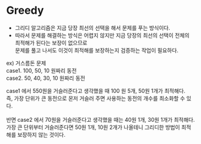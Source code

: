 # Greedy

- 그리디 알고리즘은 지금 당장 최선의 선택을 해서 문제를 푸는 방식이다.
- 따라서 문제를 해결하는 방식은 어렵지 않지만 지금 당장의 최선의 선택이 전체의 최적해가 된다는 보장이 없으므로<br> 문제를 풀고 나서도 이것이 최적해를 보장하는지 검증하는 작업이 필요하다.

ex) 거스름돈 문제
<br>
case1. 100, 50, 10 원짜리 동전<br>
case2. 50, 40, 30, 10 원짜리 동전

case1 에서 550원을 거슬러준다고 생각했을 때 100 원 5개, 50원 1개가 최적해다.<br>
즉, 가장 단위가 큰 동전으로 몬저 거슬러 주면 사용하는 동전의 개수를 최소화할 수 있다.
<br></br>
반면 case2 에서 70원을 거슬러준다고 생각했을 때는 40원 1개, 30원 1개가 최적해다.<br>
가장 큰 단위부터 거슬러준다면 50원 1개, 10원 2개가 나올테니 그리디한 방법이 최적해를 보장하지 않는 것이다.